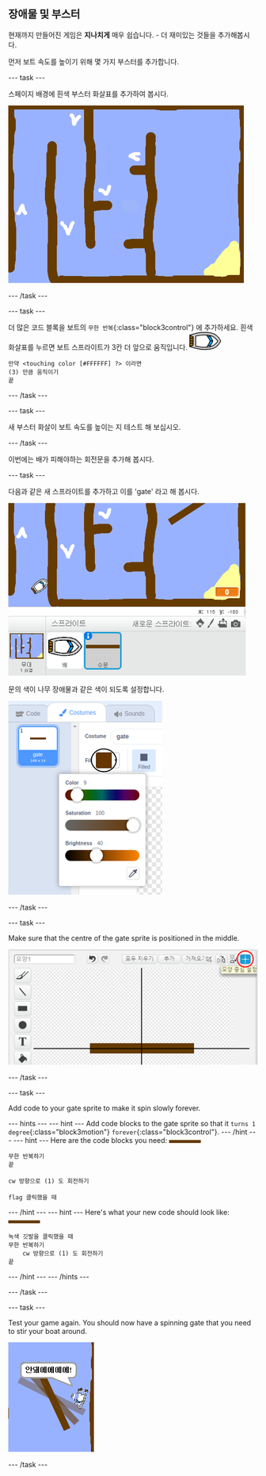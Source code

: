 ## 장애물 및 부스터

현재까지 만들어진 게임은 **지나치게** 매우 쉽습니다. - 더 재미있는 것들을 추가해봅시다.

먼저 보트 속도를 높이기 위해 몇 가지 부스터를 추가합니다.

\--- task \---

스페이지 배경에 흰색 부스터 화살표를 추가하여 봅시다.

![스크린샷](images/boat-boost.png)

\--- /task \---

\--- task \---

더 많은 코드 블록을 보트의 `무한 반복`{:class="block3control"} 에 추가하세요. 흰색 화살표를 누르면 보트 스프라이트가 3칸 더 앞으로 움직입니다. ![보트 스프라이트](images/boat_resize.png)

```blocks3
만약 <touching color [#FFFFFF] ?> 이라면
(3) 만큼 움직이기
끝
```

\--- /task \---

\--- task \---

새 부스터 화살이 보트 속도를 높이는 지 테스트 해 보십시오.

\--- /task \---

이번에는 배가 피해야하는 회전문을 추가해 봅시다.

\--- task \---

다음과 같은 새 스프라이트를 추가하고 이를 'gate' 라고 해 봅시다.

![스크린샷](images/boat-gate.png)

문의 색이 나무 장애물과 같은 색이 되도록 설정합니다.

![screenshot](images/brown-hsv.png)

\--- /task \---

\--- task \---

Make sure that the centre of the gate sprite is positioned in the middle.

![screenshot](images/boat-center.png)

\--- /task \---

\--- task \---

Add code to your gate sprite to make it spin slowly forever.

\--- hints \--- \--- hint \--- Add code blocks to the gate sprite so that it `turns 1 degree`{:class="block3motion"} `forever`{:class="block3control"}. \--- /hint \--- \--- hint \--- Here are the code blocks you need: ![게이트](images/gate.png)

```blocks3
무한 반복하기
끝

cw 방향으로 (1) 도 회전하기

flag 클릭했을 때
```

\--- /hint \--- \--- hint \--- Here's what your new code should look like: ![gate](images/gate.png)

```blocks3
녹색 깃발을 클릭했을 때
무한 반복하기
    cw 방향으로 (1) 도 회전하기
끝
```

\--- /hint \--- \--- /hints \---

\--- /task \---

\--- task \---

Test your game again. You should now have a spinning gate that you need to stir your boat around.

![screenshot](images/boat-gate-test.png)

\--- /task \---